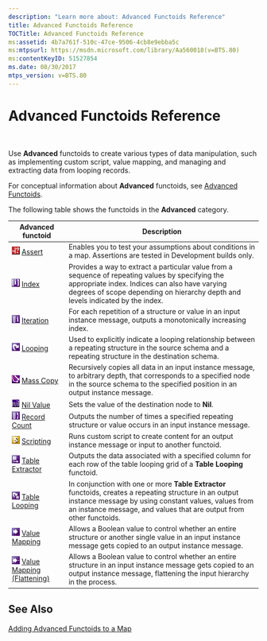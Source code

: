 ```yaml
---
description: "Learn more about: Advanced Functoids Reference"
title: Advanced Functoids Reference
TOCTitle: Advanced Functoids Reference
ms:assetid: 4b7a761f-510c-47ce-9506-4cb8e9ebba5c
ms:mtpsurl: https://msdn.microsoft.com/library/Aa560018(v=BTS.80)
ms:contentKeyID: 51527854
ms.date: 08/30/2017
mtps_version: v=BTS.80
---
```


# Advanced Functoids Reference

 

Use **Advanced** functoids to create various types of data manipulation, such as implementing custom script, value mapping, and managing and extracting data from looping records.

For conceptual information about **Advanced** functoids, see [Advanced Functoids](https://msdn.microsoft.com/library/aa561121\(v=bts.80\)).

The following table shows the functoids in the **Advanced** category.

<table>
<thead>
<tr class="header">
<th>Advanced functoid</th>
<th>Description</th>
</tr>
</thead>
<tbody>
<tr class="odd">
<td><img src="images/Aa560747.313715e0-e73d-4806-941a-413d5ad1dee3(BTS.80).jpeg" title="Assert functoid" alt="Assert functoid" /> <a href="assert-functoid-reference.md">Assert</a></td>
<td>Enables you to test your assumptions about conditions in a map. Assertions are tested in Development builds only.</td>
</tr>
<tr class="even">
<td><img src="images/Aa547061.0f578133-d730-4d60-bc4a-2832c31294b5(BTS.80).jpeg" alt="Icon that represents the Index functoid."/> <a href="index-functoid-reference.md">Index</a></td>
<td>Provides a way to extract a particular value from a sequence of repeating values by specifying the appropriate index. Indices can also have varying degrees of scope depending on hierarchy depth and levels indicated by the index.</td>
</tr>
<tr class="odd">
<td><img src="images/Aa560018.1c8ae190-aed0-49fc-b235-5c8b871b6b76(BTS.80).jpeg" alt="Icon that represents the Iteration functoid."/> <a href="iteration-functoid-reference.md">Iteration</a></td>
<td>For each repetition of a structure or value in an input instance message, outputs a monotonically increasing index.</td>
</tr>
<tr class="even">
<td><img src="images/Aa560018.1f70c94a-151c-4b07-9165-88873a0c33ff(BTS.80).jpeg" alt="Icon that represents the Looping functoid."/> <a href="looping-functoid-reference.md">Looping</a></td>
<td>Used to explicitly indicate a looping relationship between a repeating structure in the source schema and a repeating structure in the destination schema.</td>
</tr>
<tr class="odd">
<td><img src="images/Aa560018.8d9b71f3-8e19-4b2b-a393-3592b01e07f3(BTS.80).jpeg" alt="Icon that represents the Mass Copy functoid."/> <a href="mass-copy-functoid-reference.md">Mass Copy</a></td>
<td>Recursively copies all data in an input instance message, to arbitrary depth, that corresponds to a specified node in the source schema to the specified position in an output instance message.</td>
</tr>
<tr class="even">
<td><img src="images/Aa560952.061a0589-22a0-4f1b-8c75-4ba58bf042ac(BTS.80).jpeg" title="Nil Value functoid" alt="Nil Value functoid" /> <a href="nil-value-functoid-reference.md">Nil Value</a></td>
<td>Sets the value of the destination node to <strong>Nil</strong>.</td>
</tr>
<tr class="odd">
<td><img src="images/Aa577847.8a6ab6c8-4e8b-4a53-8d3c-98303756f851(BTS.80).jpeg" alt="Icon that represents the Record Count functoid."/> <a href="record-count-functoid-reference.md">Record Count</a></td>
<td>Outputs the number of times a specified repeating structure or value occurs in an input instance message.</td>
</tr>
<tr class="even">
<td><img src="images/Aa560018.bd458694-6168-4c8c-90d2-da4407485122(BTS.80).jpeg" alt="Icon that represents the Scripting functoid."/> <a href="scripting-functoid-reference.md">Scripting</a></td>
<td>Runs custom script to create content for an output instance message or input to another functoid.</td>
</tr>
<tr class="odd">
<td><img src="images/Aa560018.4260373f-6d17-4b60-9fc5-661d0b829824(BTS.80).jpeg" alt="Icon that represents the Table Extractor functoid."/> <a href="table-extractor-functoid-reference.md">Table Extractor</a></td>
<td>Outputs the data associated with a specified column for each row of the table looping grid of a <strong>Table Looping</strong> functoid.</td>
</tr>
<tr class="even">
<td><img src="images/Aa559129.8f4b3620-4778-4d73-a60d-b11dea1766aa(BTS.80).jpeg" alt="Icon that represents the Table Looping functoid."/> <a href="table-looping-functoid-reference.md">Table Looping</a></td>
<td>In conjunction with one or more <strong>Table Extractor</strong> functoids, creates a repeating structure in an output instance message by using constant values, values from an instance message, and values that are output from other functoids.</td>
</tr>
<tr class="odd">
<td><img src="images/Aa560018.7853c31e-dc26-4ffa-9608-29352508e725(BTS.80).jpeg" alt="Icon that represents the Value Mapping functoid."/> <a href="value-mapping-functoid-reference.md">Value Mapping</a></td>
<td>Allows a Boolean value to control whether an entire structure or another single value in an input instance message gets copied to an output instance message.</td>
</tr>
<tr class="even">
<td><img src="images/Aa561516.0b7c29fa-4dbc-4497-9411-86c7d1b81387(BTS.80).jpeg" alt="Icon that represents the Value Mapping (Flattening) functoid."/> <a href="value-mapping-flattening-functoid-reference.md">Value Mapping (Flattening)</a></td>
<td>Allows a Boolean value to control whether an entire structure in an input instance message gets copied to an output instance message, flattening the input hierarchy in the process.</td>
</tr>
</tbody>
</table>


## See Also

[Adding Advanced Functoids to a Map](https://msdn.microsoft.com/library/aa578352\(v=bts.80\))

